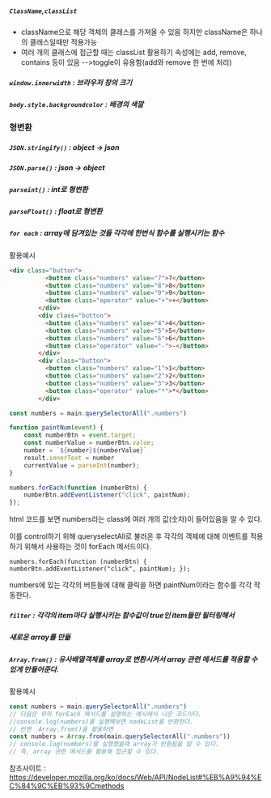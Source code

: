 ##### `ClassName`,`classList` 

- className으로 해당 객체의 클래스를 가져올 수 있음
  하지만 className은 하나의 클래스일때만 적용가능
- 여러 개의 클래스에 접근할 때는 classList 활용하기
  속성에는 add, remove, contains 등이 있음
  -->toggle이 유용함(add와 remove 한 번에 처리)

##### `window.innerwidth` : 브라우저 창의 크기

##### `body.style.backgroundcolor` : 배경의 색깔



### 형변환

##### `JSON.stringify()` : object -> json

##### `JSON.parse()`  :  json -> object

##### `parseint()` : int로 형변환

##### `parseFloat()` : float로 형변환



##### `for each` : array에 담겨있는 것들 각각에 한번식 함수를 실행시키는 함수

활용예시

```html
<div class="button">
          <button class="numbers" value="7">7</button>
          <button class="numbers" value="8">8</button>
          <button class="numbers" value="9">9</button>
          <button class="operator" value="+">+</button>
        </div>
        <div class="button">
          <button class="numbers" value="4">4</button>
          <button class="numbers" value="5">5</button>
          <button class="numbers" value="6">6</button>
          <button class="operator" value="-">-</button>
        </div>
        <div class="button">
          <button class="numbers" value="1">1</button>
          <button class="numbers" value="2">2</button>
          <button class="numbers" value="3">3</button>
          <button class="operator" value="*">*</button>
        </div>
```

```javascript
const numbers = main.querySelectorAll(".numbers")

function paintNum(event) {
    const numberBtn = event.target;
    const numberValue = numberBtn.value;
    number = `${number}${numberValue}`
    result.innerText = number
    currentValue = parseInt(number);
}

numbers.forEach(function (numberBtn) {
    numberBtn.addEventListener("click", paintNum);
});
```

html 코드를 보면 numbers라는 class에 여러 개의 값(숫자)이 들어있음을 알 수 있다.

이를 control하기 위해 queryselectAll로 불러온 후 각각의 객체에 대해 이벤트를 적용하기 위해서 사용하는 것이 forEach 메서드이다.

`numbers.forEach(function (numberBtn) {
    numberBtn.addEventListener("click", paintNum);
});`

numbers에 있는 각각의 버튼들에 대해 클릭을 하면 paintNum이라는 함수를 각각 작동한다.

##### `filter` :  각각의 item마다 실행시키는 함수값이 true인 item들만 필터링해서

##### 										새로운 array를 만듦

##### `Array.from()` : 유사배열객체를 array로 변환시켜서 array 관련 메서드를 적용할 수 있게 만들어준다.

활용예시

```javascript
const numbers = main.querySelectorAll(".numbers")
// 다음은 위의 forEach 메서드를 설명하는 예시에서 나온 코드이다.
//console.log(numbers)를 실행해보면 nodeList를 반환한다.
// 반면  Array.from()을 활용하면
const numbers = Array.from(main.querySelectorAll(".numbers"))
// console.log(numbers)를 실행했을때 array가 반환됨을 알 수 있다.
// 즉, array 관련 메서드를 활용해 접근할 수 있다.
```

참조사이트 : https://developer.mozilla.org/ko/docs/Web/API/NodeList#%EB%A9%94%EC%84%9C%EB%93%9Cmethods



